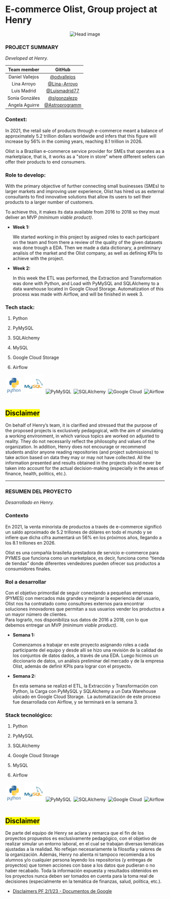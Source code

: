 # E-commerce Olist, Group project at Henry
<div align="center">

![Head image](https://images.unsplash.com/photo-1524508762098-fd966ffb6ef9?ixlib=rb-4.0.3&ixid=MnwxMjA3fDB8MHxwaG90by1wYWdlfHx8fGVufDB8fHx8&auto=format&fit=crop&w=870&q=80)
</div>

### **PROJECT SUMMARY**

*Developed at Henry.*

<div align="center">


| Team member     | GitHub                                                                    |
|:---------------:|:-------------------------------------------------------------------------:|
| Daniel Vallejos | [@odvallejos](https://github.com/odvallejos) |
| Lina Arroyo     | [@Lina-Arroyo](https://github.com/Lina-Arroyo)                            |
| Luis Madrid     | [@Luismadrid77](https://github.com/Luismadrid77)                          |
| Sonia Gonzáles  | [@slgonzalezp](https://github.com/slgonzalezp)                            |
| Angela Aguirre  | [@Astroprogramm](https://github.com/Astroprogramm)                        |

</div>



### Context:

In 2021, the retail sale of products through e-commerce meant a balance of approximately 5.2 trillion dollars worldwide and infers that this figure will increase by 56% in the coming years, reaching 8.1 trillion in 2026.

Olist is a Brazilian e-commerce service provider for SMEs that operates as a marketplace, that is, it works as a "store in store" where different sellers can offer their products to end consumers.

### Role to develop:

With the primary objective of further connecting small businesses (SMEs) to larger markets and improving user experience, Olist has hired us as external consultants to find innovative solutions that allow its users to sell their products to a larger number of customers. 

To achieve this, it makes its data available from 2016 to 2018 so they must deliver an MVP *(minimum viable product)*.

* **Week 1:**
  
  We started working in this project by asigned roles to each participant on the team and from there a review of the quality of the given datasets was done trough a EDA. Then we made a data dictionary, a preliminary analisis of the market and the Olist company, as well as defining KPIs to achieve with the project.

* **Week 2:**
  
  In this week the ETL was performed, the Extraction and Transformation was done with Python, and Load with PyMySQL and SQLAlchemy to a data warehouse located in Google Cloud Storage. Automatization of this process was made with Airflow, and will be finished in week 3.

### Tech stack:

1. Python

2. PyMySQL 

3. SQLAlchemy

4. MySQL

5. Google Cloud Storage

6. Airflow

<div id="header" align="center">

 <img src="https://github.com/devicons/devicon/blob/master/icons/python/python-original-wordmark.svg" title="Python" alt="Python" width="50" height="50"/>&nbsp;
 <img src="https://github.com/devicons/devicon/blob/master/icons/mysql/mysql-original-wordmark.svg" title="MySQL" alt="MySQL" width="60" height="60"/>&nbsp;
 <img src="https://pythonfix.com/pkg/p/pymysql/pymysql-banner.webp" title="PyMySQL" alt="PyMySQL" width="90" height="50"/>&nbsp;
 <img src="https://quintagroup.com/cms/python/images/sqlalchemy-logo.png/@@images/eca35254-a2db-47a8-850b-2678f7f8bc09.png" title="SQLAlchemy" alt="SQLAlchemy" width="100" height="40"/>&nbsp;
 <img src="https://www.vectorlogo.zone/logos/google_cloud/google_cloud-ar21.png" alt="Google Cloud" width="80" height="50"/>&nbsp;
 <img src="https://airflow.apache.org/images/feature-image.png" title="Airflow" alt="Airflow" width="90" height="50"/>&nbsp;
  
</div> 


## <mark>Disclaimer</mark>

On behalf of Henry’s team, it is clarified and stressed that the purpose of the proposed projects is exclusively pedagogical, with the aim of simulating a working environment, in which various topics are worked on adjusted to reality. They do not necessarily reflect the philosophy and values of the organization. In addition, Henry does not encourage or recommend students and/or anyone reading repositories (and project submissions) to take action based on data they may or may not have collected. All the information presented and results obtained in the projects should never be taken into account for the actual decision-making (especially in the areas of finance, health, politics, etc.).

---

### **RESUMEN DEL PROYECTO**

*Desarrollado en Henry.*

### Contexto

En 2021, la venta minorista de productos a través de e-commerce significó un saldo aproximado de 5.2 trillones de dólares en todo el mundo y se infiere que dicha cifra aumentará un 56% en los próximos años, llegando a los 8.1 trillones en 2026.

Olist es una compañía brasileña prestadora de servicio e-commerce para PYMES que funciona como un marketplace, es decir, funciona como “tienda de tiendas” donde diferentes vendedores pueden ofrecer sus productos a consumidores finales.

### Rol a desarrollar

Con el objetivo primordial de seguir conectando a pequeñas empresas (PYMES) con mercados más grandes y mejorar la experiencia del usuario, Olist nos ha contratado como consultores externos para encontrar soluciones innovadores que permitan a sus usuarios vender los productos a un mayor número de clientes.  
Para lograrlo, nos disponibiliza sus datos de 2016 a 2018, con lo que debemos entregar un MVP *(minimum viable product)*.

- **Semana 1:**
  
  Comenzamos a trabajar en este proyecto asignando roles a cada participante del equipo y desde allí se hizo una revisión de la calidad de los conjuntos de datos dados, a través de una EDA. Luego hicimos un diccionario de datos, un análisis preliminar del mercado y de la empresa Olist, además de definir KPIs para lograr con el proyecto.

- **Semana 2:**
  
  En esta semana se realizó el ETL, la Extracción y Transformación con Python, la Carga con PyMySQL y SQLAlchemy a un Data Warehouse ubicado en Google Cloud Storage.  La automatización de este proceso fue desarrollada con Airflow, y se terminará en la semana 3.

### Stack tecnológico:

1. Python

2. PyMySQL

3. SQLAlchemy

4. Google Cloud Storage

5. MySQL

6. Airflow

<div id="header" align="center">

 <img src="https://github.com/devicons/devicon/blob/master/icons/python/python-original-wordmark.svg" title="Python" alt="Python" width="50" height="50"/>&nbsp;
 <img src="https://github.com/devicons/devicon/blob/master/icons/mysql/mysql-original-wordmark.svg" title="MySQL" alt="MySQL" width="60" height="60"/>&nbsp;
 <img src="https://pythonfix.com/pkg/p/pymysql/pymysql-banner.webp" title="PyMySQL" alt="PyMySQL" width="90" height="50"/>&nbsp;
 <img src="https://quintagroup.com/cms/python/images/sqlalchemy-logo.png/@@images/eca35254-a2db-47a8-850b-2678f7f8bc09.png" title="SQLAlchemy" alt="SQLAlchemy" width="100" height="40"/>&nbsp;
 <img src="https://www.vectorlogo.zone/logos/google_cloud/google_cloud-ar21.png" alt="Google Cloud" width="80" height="50"/>&nbsp;
 <img src="https://airflow.apache.org/images/feature-image.png" title="Airflow" alt="Airflow" width="90" height="50"/>&nbsp;
  
</div> 

## <mark>Disclaimer</mark>

De parte del equipo de Henry se aclara y remarca que el fin de los proyectos propuestos es exclusivamente pedagógico, con el objetivo de realizar simular un entorno laboral, en el cual se trabajan diversas temáticas ajustadas a la realidad. No reflejan necesariamente la filosofía y valores de la organización. Además, Henry no alienta ni tampoco recomienda a los alumnos y/o cualquier persona leyendo los repositorios (y entregas de proyectos) que tomen acciones con base a los datos que pudieran o no haber recabado. Toda la información expuesta y resultados obtenidos en los proyectos nunca deben ser tomados en cuenta para la toma real de decisiones (especialmente en la temática de finanzas, salud, política, etc.).

- [Disclaimers PF 2/1/23 - Documentos de Google](https://docs.google.com/document/d/1k_uxvrMwVKjP_q1V_np9HmdtPTwjfL77uXJy2jZqnDE/edit?usp=sharing)
